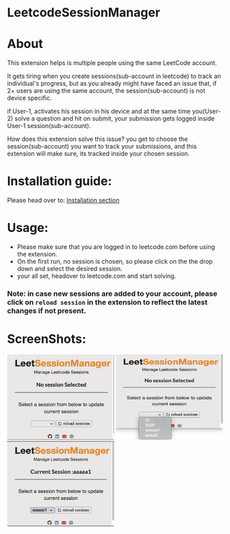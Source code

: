 # LeetcodeSessionManager

# About
This extension helps is multiple people using the same LeetCode account.

It gets tiring when you create sessions(sub-account in leetcode) to track an individual's progress, but as you already might have faced an issue that, if 2+ users are using the same account, the session(sub-account) is not device specific.

if User-1, activates his session in his device and at the same time you(User-2) solve a question and hit on submit, your submission gets logged inside User-1 session(sub-account).

How does this extension solve this issue?
you get to choose the session(sub-account) you want to track your submissions, and this extension will make sure, its tracked inside your chosen session.

# Installation guide:
Please head over to: [Installation section](https://github.com/pawanjenu/LeetcodeSessionManager/wiki/Install-extension)

# Usage:
* Please make sure that you are logged in to leetcode.com before using the extension.
* On the first run, no session is chosen, so please click on the the drop down and select the desired session.
* your all set, headover to leetcode.com and start solving.
### Note: in case new sessions are added to your account, please click on `reload session` in the extension to reflect the latest changes if not present.

# ScreenShots:
<img src="assets/screenshots/Screenshot-1.png" width="250" height="200" /> <img src="assets/screenshots/Screenshot-2.png" width="250" height="200" />  <img src="assets/screenshots/Screenshot-3.png" width="250" height="200" />
